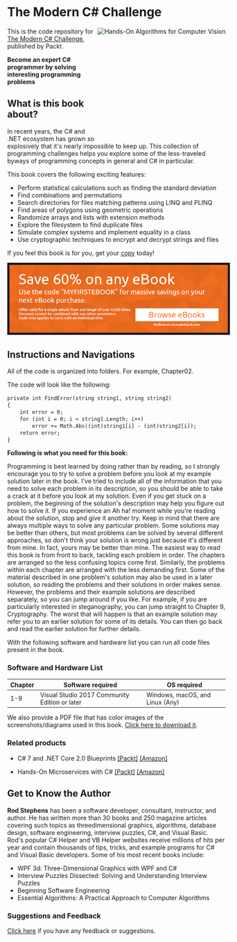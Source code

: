 # The Modern C# Challenge

<a href="https://www.packtpub.com/application-development/hands-algorithms-computer-vision?utm_source=github&utm_medium=repository&utm_campaign=9781789130942 "><img src="https://d1ldz4te4covpm.cloudfront.net/sites/default/files/imagecache/ppv4_main_book_cover/B10760.png" alt="Hands-On Algorithms for Computer Vision" height="256px" align="right"></a>

This is the code repository for [The Modern C# Challenge](https://www.packtpub.com/application-development/modern-c-challenge-0?utm_source=github&utm_medium=repository&utm_campaign=9781789535426), published by Packt.

**Become an expert C# programmer by solving interesting programming problems**

## What is this book about?
In recent years, the C# and .NET ecosystem has grown so explosively that it's nearly impossible to keep up. This collection of programming challenges helps you explore some of the less-traveled byways of programming concepts in general and C# in particular.

This book covers the following exciting features:
* Perform statistical calculations such as finding the standard deviation
* Find combinations and permutations
* Search directories for files matching patterns using LINQ and PLINQ
* Find areas of polygons using geometric operations
* Randomize arrays and lists with extension methods
* Explore the filesystem to find duplicate files
* Simulate complex systems and implement equality in a class
* Use cryptographic techniques to encrypt and decrypt strings and files

If you feel this book is for you, get your [copy](https://www.amazon.com/dp/B07GYLLWVN) today!

<a href="https://www.packtpub.com/?utm_source=github&utm_medium=banner&utm_campaign=GitHubBanner"><img src="https://raw.githubusercontent.com/PacktPublishing/GitHub/master/GitHub.png" 
alt="https://www.packtpub.com/" border="5" /></a>

## Instructions and Navigations
All of the code is organized into folders. For example, Chapter02.

The code will look like the following:
```
private int FindError(string string1, string string2)
{
    int error = 0;
    for (int i = 0; i < string1.Length; i++)
        error += Math.Abs((int)string1[i] - (int)string2[i]);
    return error;
}
```

**Following is what you need for this book:**

Programming is best learned by doing rather than by reading, so I strongly encourage you
to try to solve a problem before you look at my example solution later in the book. I've tried
to include all of the information that you need to solve each problem in its description, so
you should be able to take a crack at it before you look at my solution.
Even if you get stuck on a problem, the beginning of the solution's description may help
you figure out how to solve it. If you experience an Ah ha! moment while you're reading
about the solution, stop and give it another try.
Keep in mind that there are always multiple ways to solve any particular problem. Some
solutions may be better than others, but most problems can be solved by several different
approaches, so don't think your solution is wrong just because it's different from mine. In
fact, yours may be better than mine.
The easiest way to read this book is from front to back, tackling each problem in order. The
chapters are arranged so the less confusing topics come first. Similarly, the problems within
each chapter are arranged with the less demanding first. Some of the material described in
one problem's solution may also be used in a later solution, so reading the problems and
their solutions in order makes sense.
However, the problems and their example solutions are described separately, so you can
jump around if you like. For example, if you are particularly interested in steganography,
you can jump straight to Chapter 9, Cryptography. The worst that will happen is that an
example solution may refer you to an earlier solution for some of its details. You can then
go back and read the earlier solution for further details.

With the following software and hardware list you can run all code files present in the book.
### Software and Hardware List
| Chapter  | Software required                   | OS required                        |
| -------- | ------------------------------------| -----------------------------------|
| 1-9     | Visual Studio 2017 Community Edition or later                           | Windows, macOS, and Linux (Any)    |


We also provide a PDF file that has color images of the screenshots/diagrams used in this book. [Click here to download it](https://www.packtpub.com/sites/default/files/downloads/9781788470414_ColorImages.pdf).

### Related products
* C# 7 and .NET Core 2.0 Blueprints [[Packt]](https://www.packtpub.com/application-development/c-7-and-net-core-20-blueprints ) [[Amazon]](https://www.amazon.com/dp/1788396197)

* Hands-On Microservices with C# [[Packt]](https://www.packtpub.com/application-development/hands-microservices-c) [[Amazon]](https://www.amazon.com/dp/1789533686)


## Get to Know the Author
**Rod Stephens**
has been a software developer, consultant, instructor, and author. He has
written more than 30 books and 250 magazine articles covering such topics as threedimensional graphics, algorithms, database design, software engineering, interview puzzles, C#, and Visual Basic.
Rod's popular C# Helper and VB Helper websites receive millions of hits per year and
contain thousands of tips, tricks, and example programs for C# and Visual Basic
developers. Some of his most recent books include:
* WPF 3d: Three-Dimensional Graphics with WPF and C#
* Interview Puzzles Dissected: Solving and Understanding Interview Puzzles
* Beginning Software Engineering
* Essential Algorithms: A Practical Approach to Computer Algorithms


### Suggestions and Feedback
[Click here](https://docs.google.com/forms/d/e/1FAIpQLSdy7dATC6QmEL81FIUuymZ0Wy9vH1jHkvpY57OiMeKGqib_Ow/viewform) if you have any feedback or suggestions.
